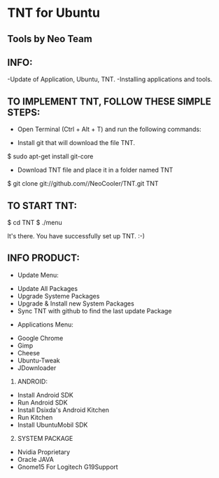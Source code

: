 TNT for Ubuntu
=============
Tools by Neo Team
-------
INFO:
-------
-Update of Application, Ubuntu, TNT.
-Installing applications and tools.


TO IMPLEMENT TNT, FOLLOW THESE SIMPLE STEPS:
-------

* Open Terminal (Ctrl + Alt + T) and run the following commands:


* Install git that will download the file TNT.

$ sudo apt-get install git-core

* Download TNT file and place it in a folder named TNT

$ git clone git://github.com//NeoCooler/TNT.git TNT

TO START TNT:
-------

$ cd TNT
$ ./menu

It's there. You have successfully set up TNT. :-)

INFO PRODUCT:
-------

* Update Menu:
 - Update All Packages
 - Upgrade Systeme Packages
 - Upgrade & Install new System Packages
 - Sync TNT with github to find the last update Package


* Applications Menu:
 - Google Chrome
 - Gimp
 - Cheese
 - Ubuntu-Tweak
 - JDownloader

 1. ANDROID:
  - Install Android SDK
  - Run Android SDK
  - Install Dsixda's Android Kitchen
  - Run Kitchen
  - Install UbuntuMobil SDK

 2. SYSTEM PACKAGE
  - Nvidia Proprietary
  - Oracle JAVA
  - Gnome15 For Logitech G19Support
